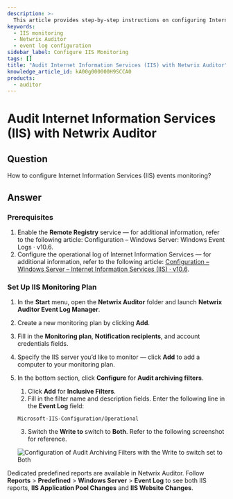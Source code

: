 ```yaml
---
description: >-
  This article provides step-by-step instructions on configuring Internet Information Services (IIS) events monitoring using Netwrix Auditor.
keywords:
  - IIS monitoring
  - Netwrix Auditor
  - event log configuration
sidebar_label: Configure IIS Monitoring
tags: []
title: "Audit Internet Information Services (IIS) with Netwrix Auditor"
knowledge_article_id: kA00g000000H9SCCA0
products:
  - auditor
---
```


# Audit Internet Information Services (IIS) with Netwrix Auditor

## Question

How to configure Internet Information Services (IIS) events monitoring?

## Answer

### Prerequisites

1. Enable the **Remote Registry** service — for additional information, refer to the following article: Configuration – Windows Server: Windows Event Logs · v10.6.
2. Configure the operational log of Internet Information Services — for additional information, refer to the following article: [Configuration – Windows Server – Internet Information Services (IIS) · v10.6](https://docs.netwrix.com/docs/auditor/10_8/configuration/windowsserver/iis).

### Set Up IIS Monitoring Plan

1. In the **Start** menu, open the **Netwrix Auditor** folder and launch **Netwrix Auditor Event Log Manager**.
2. Create a new monitoring plan by clicking **Add**.
3. Fill in the **Monitoring plan**, **Notification recipients**, and account credentials fields.
4. Specify the IIS server you’d like to monitor — click **Add** to add a computer to your monitoring plan.
5. In the bottom section, click **Configure** for **Audit archiving filters**.

   1. Click **Add** for **Inclusive Filters**.
   2. Fill in the filter name and description fields. Enter the following line in the **Event Log** field:

   ```plaintext
   Microsoft-IIS-Configuration/Operational
   ```

   3. Switch the **Write to** switch to **Both**. Refer to the following screenshot for reference.

   ![Configuration of Audit Archiving Filters with the Write to switch set to Both](./images/servlet_image_69af0d1737a5.png)

Dedicated predefined reports are available in Netwrix Auditor. Follow **Reports** > **Predefined** > **Windows Server** > **Event Log** to see both IIS reports, **IIS Application Pool Changes** and **IIS Website Changes**.
